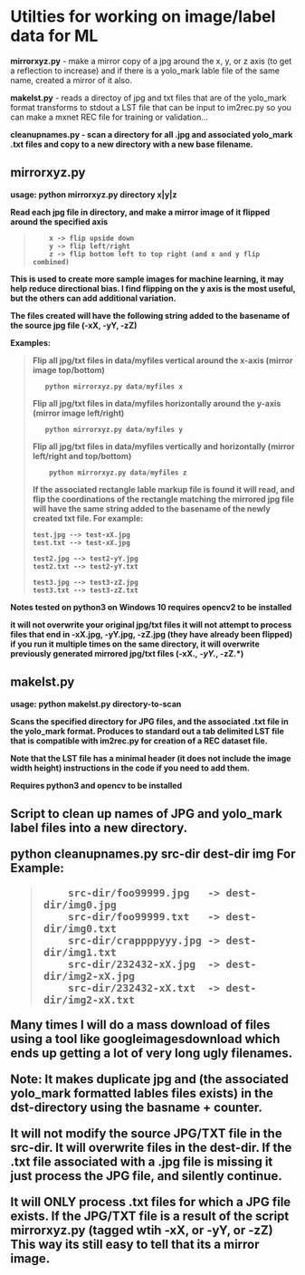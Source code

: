 <h1>Utilties for working on image/label data for ML</h1>

<strong>mirrorxyz.py</strong> - make a mirror copy of a jpg around the x, y, or z axis (to get a reflection to increase) and if there is a yolo_mark lable file of the same name, created a mirror of it also.

<strong>makelst.py</strong> - reads a directoy of jpg and txt files that are of the yolo_mark format transforms to stdout a LST file that can be input   to im2rec.py so you can make a mxnet REC file for training or validation... 

<strong>cleanupnames.py - scan a directory for all .jpg and associated yolo_mark .txt files and copy to a new directory with a new base filename.

<h2>mirrorxyz.py</h2>

<strong>usage: python mirrorxyz.py directory x|y|z</strong>

Read each jpg file in directory, and make a mirror image of it flipped around the specified axis
<blockquote>
  
        x -> flip upside down
        y -> flip left/right
        z -> flip bottom left to top right (and x and y flip combined)
</blockquote>

This is used to create more sample images for machine learning, it may help reduce directional bias. I find flipping on the y axis is the most useful, but the others can add additional variation. 

The files created will have the following string added to the basename of the source jpg file (-xX, -yY, -zZ)

Examples:
<blockquote>
Flip all jpg/txt files in data/myfiles vertical around the x-axis (mirror image top/bottom)
  
       python mirrorxyz.py data/myfiles x

Flip all jpg/txt files in data/myfiles horizontally around the y-axis (mirror image left/right)

       python mirrorxyz.py data/myfiles y

Flip all jpg/txt files in data/myfiles vertically and horizontally (mirror left/right and top/bottom)
       
        python mirrorxyz.py data/myfiles z

If the associated rectangle lable markup file is found it will read, and flip the coordinations of the rectangle
matching the mirrored jpg file will have the same string added to the basename of the newly created txt file.
For example:

    test.jpg --> test-xX.jpg  
    test.txt --> test-xX.jpg

    test2.jpg --> test2-yY.jpg
    test2.txt --> test2-yY.txt
  
    test3.jpg --> test3-zZ.jpg
    test3.txt --> test3-zZ.txt
</blockquote>
Notes
   tested on python3 on Windows 10
   requires opencv2 to be installed

   it will not overwrite your original jpg/txt files
   it will not attempt to process files that end in -xX.jpg, -yY.jpg, -zZ.jpg (they have already been flipped)
   if you run it multiple times on the same directory, it will overwrite previously generated mirrored jpg/txt files (-xX.*, -yY.*, -zZ.*)
    
<h2>makelst.py</h2>

<strong>usage: python makelst.py  directory-to-scan</strong> 

Scans the specified directory for JPG files, and the associated .txt file in the yolo_mark format. Produces to standard out a tab delimited LST file that is compatible with im2rec.py for creation of a REC dataset file.

Note that the LST file has a minimal header (it does not include the image width height) instructions in the code if you need to add them.

Requires 
python3 and opencv to be installed

<h2><python cleanupnames.py  src-dir dest-dir basename</h2>

Script to clean up names of JPG and yolo_mark label files into a new directory.

<strong>python cleanupnames.py src-dir dest-dir img</strong>
For Example:
<blockquote>
  
        src-dir/foo99999.jpg   -> dest-dir/img0.jpg
        src-dir/foo99999.txt   -> dest-dir/img0.txt
        src-dir/crappppyyy.jpg -> dest-dir/img1.txt
        src-dir/232432-xX.jpg  -> dest-dir/img2-xX.jpg 
        src-dir/232432-xX.txt  -> dest-dir/img2-xX.txt
</blockquote>

Many times I will do a mass download of files using a tool like googleimagesdownload
which ends up getting a lot of very long ugly filenames. 

Note:
It makes duplicate jpg and (the associated yolo_mark formatted lables files exists) 
in the dst-directory using the basname + counter.

It will not modify the source JPG/TXT file in the src-dir.
It will overwrite files in the dest-dir.
If the .txt file associated with a .jpg file is missing it just process the JPG file, and silently continue. 

It will ONLY process .txt files for which a JPG file exists. 
If the JPG/TXT file is a result of the script mirrorxyz.py (tagged wtih -xX, or -yY, or -zZ)
This way its still easy to tell that its a mirror image. 
  

